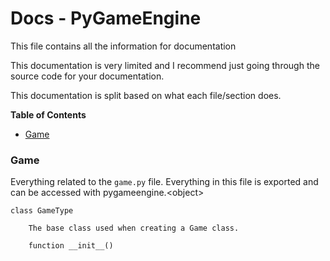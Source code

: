 # Docs - PyGameEngine

This file contains all the information for documentation

This documentation is very limited and I recommend just going through the source code for your 
documentation.

This documentation is split based on what each file/section does.

**Table of Contents**
- [Game](#game)


### Game

Everything related to the `game.py` file.
Everything in this file is exported and can be accessed with pygameengine.\<object>
```
class GameType

    The base class used when creating a Game class.
    
    function __init__()
```